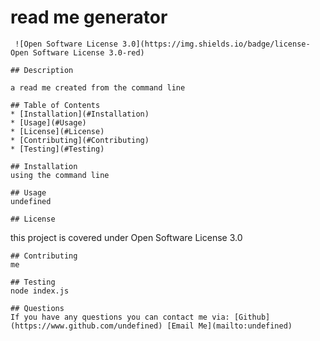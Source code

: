 # read me generator
     ![Open Software License 3.0](https://img.shields.io/badge/license-Open Software License 3.0-red)
    
    ## Description

    a read me created from the command line
  
    ## Table of Contents
    * [Installation](#Installation)
    * [Usage](#Usage)
    * [License](#License)
    * [Contributing](#Contributing)
    * [Testing](#Testing)
    
    ## Installation
    using the command line
  
    ## Usage
    undefined
  
    ## License

  this project is covered under Open Software License 3.0
  
  
    ## Contributing
    me
  
    ## Testing
    node index.js
  
    ## Questions
    If you have any questions you can contact me via: [Github](https://www.github.com/undefined) [Email Me](mailto:undefined)
    
    